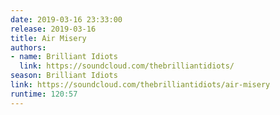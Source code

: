 ```yaml
---
date: 2019-03-16 23:33:00
release: 2019-03-16
title: Air Misery
authors:
- name: Brilliant Idiots
  link: https://soundcloud.com/thebrilliantidiots/
season: Brilliant Idiots
link: https://soundcloud.com/thebrilliantidiots/air-misery
runtime: 120:57
---
```

